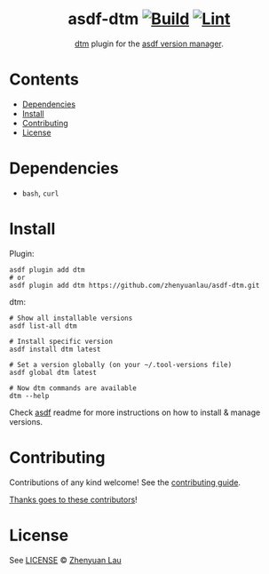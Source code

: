 <div align="center">

# asdf-dtm [![Build](https://github.com/zhenyuanlau/asdf-dtm/actions/workflows/build.yml/badge.svg)](https://github.com/zhenyuanlau/asdf-dtm/actions/workflows/build.yml) [![Lint](https://github.com/zhenyuanlau/asdf-dtm/actions/workflows/lint.yml/badge.svg)](https://github.com/zhenyuanlau/asdf-dtm/actions/workflows/lint.yml)


[dtm](asdf-dtm) plugin for the [asdf version manager](https://asdf-vm.com).

</div>

# Contents

- [Dependencies](#dependencies)
- [Install](#install)
- [Contributing](#contributing)
- [License](#license)

# Dependencies

- `bash`, `curl`

# Install

Plugin:

```shell
asdf plugin add dtm
# or
asdf plugin add dtm https://github.com/zhenyuanlau/asdf-dtm.git
```

dtm:

```shell
# Show all installable versions
asdf list-all dtm

# Install specific version
asdf install dtm latest

# Set a version globally (on your ~/.tool-versions file)
asdf global dtm latest

# Now dtm commands are available
dtm --help
```

Check [asdf](https://github.com/asdf-vm/asdf) readme for more instructions on how to
install & manage versions.

# Contributing

Contributions of any kind welcome! See the [contributing guide](contributing.md).

[Thanks goes to these contributors](https://github.com/zhenyuanlau/asdf-dtm/graphs/contributors)!

# License

See [LICENSE](LICENSE) © [Zhenyuan Lau](https://github.com/zhenyuanlau/)
